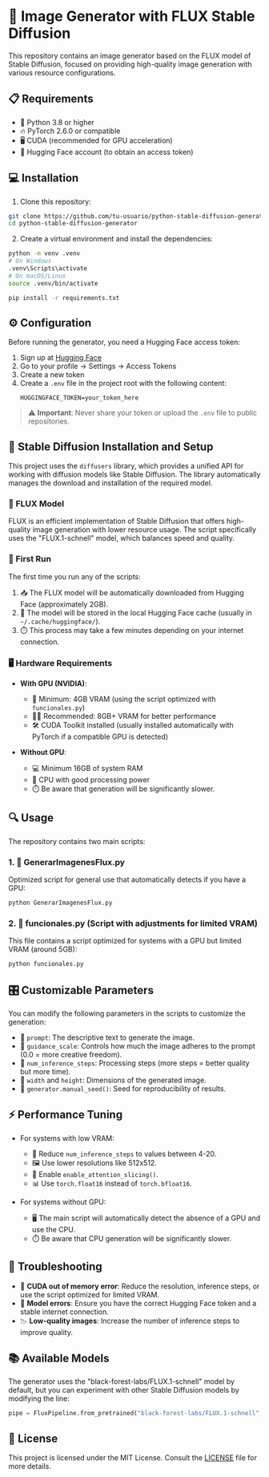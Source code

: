 # 🎨 Image Generator with FLUX Stable Diffusion

This repository contains an image generator based on the FLUX model of Stable Diffusion, focused on providing high-quality image generation with various resource configurations.

## 📋 Requirements

- 🐍 Python 3.8 or higher
- 🔥 PyTorch 2.6.0 or compatible
- 🖥️ CUDA (recommended for GPU acceleration)
- 🤗 Hugging Face account (to obtain an access token)

## 💻 Installation

1. Clone this repository:
```bash
git clone https://github.com/tu-usuario/python-stable-diffusion-generator.git
cd python-stable-diffusion-generator
```

2. Create a virtual environment and install the dependencies:
```bash
python -m venv .venv
# On Windows
.venv\Scripts\activate
# On macOS/Linux
source .venv/bin/activate

pip install -r requirements.txt
```

## ⚙️ Configuration

Before running the generator, you need a Hugging Face access token:

1. Sign up at [Hugging Face](https://huggingface.co/)
2. Go to your profile → Settings → Access Tokens
3. Create a new token
4. Create a `.env` file in the project root with the following content:
   ```
   HUGGINGFACE_TOKEN=your_token_here
   ```
   
> ⚠️ **Important**: Never share your token or upload the `.env` file to public repositories.

## 🚀 Stable Diffusion Installation and Setup

This project uses the `diffusers` library, which provides a unified API for working with diffusion models like Stable Diffusion. The library automatically manages the download and installation of the required model.

### 🌊 FLUX Model

FLUX is an efficient implementation of Stable Diffusion that offers high-quality image generation with lower resource usage. The script specifically uses the "FLUX.1-schnell" model, which balances speed and quality.

### 🔄 First Run

The first time you run any of the scripts:

1. 📥 The FLUX model will be automatically downloaded from Hugging Face (approximately 2GB).
2. 💾 The model will be stored in the local Hugging Face cache (usually in `~/.cache/huggingface/`).
3. ⏱️ This process may take a few minutes depending on your internet connection.

### 🖥️ Hardware Requirements

- **With GPU (NVIDIA)**:
  - 🔋 Minimum: 4GB VRAM (using the script optimized with `funcionales.py`)
  - 🔋🔋 Recommended: 8GB+ VRAM for better performance
  - 🛠️ CUDA Toolkit installed (usually installed automatically with PyTorch if a compatible GPU is detected)

- **Without GPU**:
  - 💻 Minimum 16GB of system RAM
  - 🔄 CPU with good processing power
  - ⏱️ Be aware that generation will be significantly slower.

## 🔍 Usage

The repository contains two main scripts:

### 1. 🚀 GenerarImagenesFlux.py

Optimized script for general use that automatically detects if you have a GPU:

```bash
python GenerarImagenesFlux.py
```

### 2. 🧰 funcionales.py (Script with adjustments for limited VRAM)

This file contains a script optimized for systems with a GPU but limited VRAM (around 5GB):

```bash
python funcionales.py
```

## 🎛️ Customizable Parameters

You can modify the following parameters in the scripts to customize the generation:

- 💬 `prompt`: The descriptive text to generate the image.
- 🎯 `guidance_scale`: Controls how much the image adheres to the prompt (0.0 = more creative freedom).
- 🔄 `num_inference_steps`: Processing steps (more steps = better quality but more time).
- 📐 `width` and `height`: Dimensions of the generated image.
- 🎲 `generator.manual_seed()`: Seed for reproducibility of results.

## ⚡ Performance Tuning

- For systems with low VRAM:
  - 🔽 Reduce `num_inference_steps` to values between 4-20.
  - 🖼️ Use lower resolutions like 512x512.
  - 🧩 Enable `enable_attention_slicing()`.
  - 📊 Use `torch.float16` instead of `torch.bfloat16`.

- For systems without GPU:
  - 🖥️ The main script will automatically detect the absence of a GPU and use the CPU.
  - ⏱️ Be aware that CPU generation will be significantly slower.

## 🔧 Troubleshooting

- 🚫 **CUDA out of memory error**: Reduce the resolution, inference steps, or use the script optimized for limited VRAM.
- 🔌 **Model errors**: Ensure you have the correct Hugging Face token and a stable internet connection.
- 📉 **Low-quality images**: Increase the number of inference steps to improve quality.

## 📚 Available Models

The generator uses the "black-forest-labs/FLUX.1-schnell" model by default, but you can experiment with other Stable Diffusion models by modifying the line:

```python
pipe = FluxPipeline.from_pretrained("black-forest-labs/FLUX.1-schnell", ...)
```

## 📄 License

This project is licensed under the MIT License. Consult the [LICENSE](LICENSE) file for more details.
